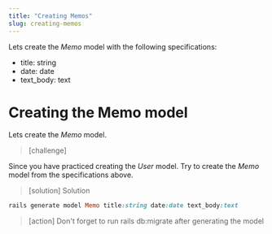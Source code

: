 ```yaml
---
title: "Creating Memos"
slug: creating-memos
---
```


Lets create the _Memo_ model with the following specifications:

- title: string
- date: date
- text_body: text

# Creating the Memo model

Lets create the _Memo_ model.

> [challenge]
>
Since you have practiced creating the _User_ model. Try to create the _Memo_ model from the specifications above.

<!--  -->

> [solution]
> Solution
>
```ruby
rails generate model Memo title:string date:date text_body:text
```

<!--  -->

> [action]
> Don't forget to run rails db:migrate after generating the model
>
